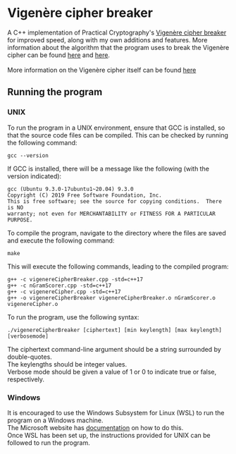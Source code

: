 # Vigenère cipher breaker

A C++ implementation of Practical Cryptography's <a href="https://github.com/jameslyons/python_cryptanalysis/blob/master/break_vigenere.py">Vigenère cipher breaker</a> for improved speed, along with my own additions and features. More information about the algorithm that the program uses to break the Vigenère cipher can be found <a href="http://practicalcryptography.com/cryptanalysis/stochastic-searching/cryptanalysis-vigenere-cipher-part-2/">here</a> and <a href="http://practicalcryptography.com/cryptanalysis/text-characterisation/quadgrams/">here</a>.<br><br>
More information on the Vigenère cipher itself can be found <a href="https://medium.com/@pushkarkadam1994/cryptography-vigen%C3%A8re-cipher-e188fcb96bae">here</a>

## Running the program
### UNIX
To run the program in a UNIX environment, ensure that GCC is installed, so that the source code files can be compiled. This can be checked by running the following command:
```
gcc --version
```
If GCC is installed, there will be a message like the following (with the version indicated):
```
gcc (Ubuntu 9.3.0-17ubuntu1~20.04) 9.3.0
Copyright (C) 2019 Free Software Foundation, Inc.
This is free software; see the source for copying conditions.  There is NO
warranty; not even for MERCHANTABILITY or FITNESS FOR A PARTICULAR PURPOSE.
```
To compile the program, navigate to the directory where the files are saved and execute the following command:
```
make
```
This will execute the following commands, leading to the compiled program:
```
g++ -c vigenereCipherBreaker.cpp -std=c++17
g++ -c nGramScorer.cpp -std=c++17
g++ -c vigenereCipher.cpp -std=c++17
g++ -o vigenereCipherBreaker vigenereCipherBreaker.o nGramScorer.o vigenereCipher.o
```
To run the program, use the following syntax:
```
./vigenereCipherBreaker [ciphertext] [min keylength] [max keylength] [verbosemode]
```
The ciphertext command-line argument should be a string surrounded by double-quotes. <br>
The keylengths should be integer values. <br>
Verbose mode should be given a value of 1 or 0 to indicate true or false, respectively.
### Windows
It is encouraged to use the Windows Subsystem for Linux (WSL) to run the program on a Windows machine.<br>
The Microsoft website has <a href="https://docs.microsoft.com/en-us/windows/wsl/install-win10">documentation</a> on how to do this.<br>
Once WSL has been set up, the instructions provided for UNIX can be followed to run the program. 
